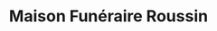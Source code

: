 ---
title: "Maison Funéraire Roussin"
url: /vaudreuil-dorion/maison-funeraire-roussin/
shop: Bestattungen
---